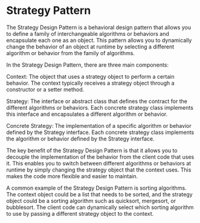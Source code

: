 # Strategy Pattern

The Strategy Design Pattern is a behavioral design pattern that allows you to define a family of interchangeable algorithms or behaviors and encapsulate each one as an object. This pattern allows you to dynamically change the behavior of an object at runtime by selecting a different algorithm or behavior from the family of algorithms.

In the Strategy Design Pattern, there are three main components:

Context: The object that uses a strategy object to perform a certain behavior. The context typically receives a strategy object through a constructor or a setter method.

Strategy: The interface or abstract class that defines the contract for the different algorithms or behaviors. Each concrete strategy class implements this interface and encapsulates a different algorithm or behavior.

Concrete Strategy: The implementation of a specific algorithm or behavior defined by the Strategy interface. Each concrete strategy class implements the algorithm or behavior defined by the Strategy interface.

The key benefit of the Strategy Design Pattern is that it allows you to decouple the implementation of the behavior from the client code that uses it. This enables you to switch between different algorithms or behaviors at runtime by simply changing the strategy object that the context uses. This makes the code more flexible and easier to maintain.

A common example of the Strategy Design Pattern is sorting algorithms. The context object could be a list that needs to be sorted, and the strategy object could be a sorting algorithm such as quicksort, mergesort, or bubblesort. The client code can dynamically select which sorting algorithm to use by passing a different strategy object to the context.